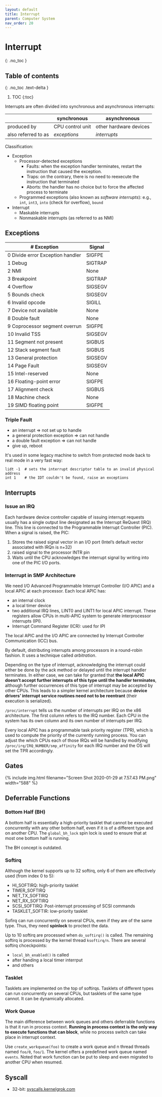 ```yaml
---
layout: default
title: Interrupt
parent: Computer System
nav_order: 20
---
```


# Interrupt
{: .no_toc }

## Table of contents
{: .no_toc .text-delta }

1. TOC
{:toc}

Interrupts are often divided into synchronous and asynchronous interrupts:

|                     | synchronous      | asynchronous           |
| ------------------- | ---------------- | ---------------------- |
| produced by         | CPU control unit | other hardware devices |
| also referred to as | *exceptions*     | *interrupts*           |

Classification:

- Exception
  - Processor-detected exceptions
    - Faults: when the exception handler terminates, restart the instruction that caused the exception.
    - Traps: on the contrary, there is no need to reexecute the instruction that terminated 
    - Aborts: the handler has no choice but to force the affected process to terminate
  - Programmed exceptions (also known as _software interrupts_): e.g., `int`, `int3`, `into` (check for overflow), `bound`
- Interrupt
  - Maskable interrupts
  - Nonmaskable interrupts (as referred to as NMI)

## Exceptions

| # Exception                      | Signal  |
| -------------------------------- | ------- |
| 0 Divide error Exception handler | SIGFPE  |
| 1 Debug                          | SIGTRAP |
| 2 NMI                            | None    |
| 3 Breakpoint                     | SIGTRAP |
| 4 Overflow                       | SIGSEGV |
| 5 Bounds check                   | SIGSEGV |
| 6 Invalid opcode                 | SIGILL  |
| 7 Device not available           | None    |
| 8 Double fault                   | None    |
| 9 Coprocessor segment overrun    | SIGFPE  |
| 10 Invalid TSS                   | SIGSEGV |
| 11 Segment not present           | SIGBUS  |
| 12 Stack segment fault           | SIGBUS  |
| 13 General protection            | SIGSEGV |
| 14 Page Fault                    | SIGSEGV |
| 15 Intel-reserved                | None    |
| 16 Floating-point error          | SIGFPE  |
| 17 Alignment check               | SIGBUS  |
| 18 Machine check                 | None    |
| 19 SIMD floating point           | SIGFPE  |

### Triple Fault

- an interrupt => not set up to handle
- a general protection exception => can not handle
- a double fault exception => can not handle
- give up, reboot

It's used in some legacy machine to switch from protected mode back to real mode in a very fast way:

```
lidt -1  # sets the interrupt descriptor table to an invalid physical address
int 1    # the IDT couldn't be found, raise an exceptions
```

## Interrupts

### Issue an IRQ

Each hardware device controller capable of issuing interrupt requests usually has a single output line designated as the Interrupt ReQuest (IRQ) line. This line is connected to the Programmable Interrupt Controller (PIC). When a signal is raised, the PIC:

1. Stores the raised signal vector in an I/O port (Intel’s default vector associated with IRQn is n+32)
2. raised signal to the processor INTR pin
3. Waits until the CPU acknowledges the interrupt signal by writing into one of the PIC I/O ports.

### Interrupt in SMP Architecture

We need I/O Advanced Programmable Interrupt Controller (I/O APIC) and a local APIC at each processor. Each local APIC has:

- an internal clock
- a local timer device
- two additional IRQ lines, LINT0 and LINT1 for local APIC interrupt. These registers allow CPUs in multi-APIC system to generate interprocessor interrupts (IPI).
- Interrupt Command Register (ICR): used for IPI

The local APIC and the I/O APIC are connected by Interrupt Controller Communication (ICC) bus. 

By default, distributing interrupts among processors in a round-robin fashion. It uses a technique called _arbitration_. 

Depending on the type of interrupt, acknowledging the interrupt could either be done by the ack method or delayed until the interrupt handler terminates. In either case, we can take for granted that **the local APIC doesn’t accept further interrupts of this type until the handler terminates**, although further occurrences of this type of interrupt may be accepted by other CPUs. This leads to a simpler kernel architecture because **device drivers’ interrupt service routines need not to be reentrant** (their execution is serialized).

`/proc/interrupt` tells us the number of interrupts per IRQ on the x86 architecture. The first column refers to the IRQ number. Each CPU in the system has its own column and its own number of interrupts per IRQ.

Every local APIC has a programmable task priority register (TPR), which is used to compute the priority of the currently running process. You can adjust the which CPUs each of those IRQs will be handled by modifying `/proc/irq/IRQ_NUMBER/smp_affinity` for each IRQ number and the OS will set the TPR accordingly.

## Gates

{% include img.html filename="Screen Shot 2020-01-29 at 7.57.43 PM.png" width="588" %}

## Deferrable Functions

### Bottom Half (BH)

A bottom half is essentially a high-priority tasklet that cannot be executed concurrently with any other bottom half, even if it is of a different type and on another CPU. The `global_bh_lock` spin lock is used to ensure that at most one bottom half is running.

The BH concept is outdated.

### Softirq

Although the kernel supports up to 32 softirq, only 6 of them are effectively used (from index 0 to 5):

- HI_SOFTIRQ: high-priority tasklet
- TIMER_SOFTIRQ
- NET_TX_SOFTIRQ
- NET_RX_SOFTIRQ
- SCSI_SOFTIRQ: Post-interrupt processing of SCSI commands
- TASKLET_SOFTIR: low-priority tasklet

Sofirq can run concurrently on several CPUs, even if they are of the same type. Thus, they need **spinlock** to proctect the data.

Up to 10 softirq are processed when `do_softirq()` is called. The remaining softirq is processed by the kernel thread `ksoftirq/n`. There are several softirq chceckpoints:

- `local_bh_enabled()` is called
- after handing a local timer interrput
- and others

### Tasklet

Tasklets are implemented on the top of softirqs. Tasklets of different types can run concurrently on several CPUs, but tasklets of the same type cannot. It can be dynamically allocated.

### Work Queue

The main difference between work queues and others deferrable functions is that it run in process context. **Running in process context is the only way to execute functions that can block**, while no process switch can take place in interrupt context.

Use `create_workqueue(foo)` to create a work queue and n thread threads named `foo/0`, `foo/1`. The kernel offers a predefined work queue named `events`. Noted that work function can be put to sleep and even migrated to another CPU when resumed.

## Syscall

- 32-bit: [syscalls.kernelgrok.com](https://syscalls.kernelgrok.com)


